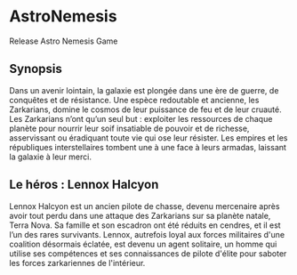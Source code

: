 # AstroNemesis
Release Astro Nemesis Game

## Synopsis
Dans un avenir lointain, la galaxie est plongée dans une ère de guerre, de conquêtes et de résistance. Une espèce redoutable et ancienne, les Zarkarians, domine le cosmos de leur puissance de feu et de leur cruauté. Les Zarkarians n’ont qu’un seul but : exploiter les ressources de chaque planète pour nourrir leur soif insatiable de pouvoir et de richesse, asservissant ou éradiquant toute vie qui ose leur résister. Les empires et les républiques interstellaires tombent une à une face à leurs armadas, laissant la galaxie à leur merci.

## Le héros : Lennox Halcyon
Lennox Halcyon est un ancien pilote de chasse, devenu mercenaire après avoir tout perdu dans une attaque des Zarkarians sur sa planète natale, Terra Nova. Sa famille et son escadron ont été réduits en cendres, et il est l’un des rares survivants. Lennox, autrefois loyal aux forces militaires d'une coalition désormais éclatée, est devenu un agent solitaire, un homme qui utilise ses compétences et ses connaissances de pilote d'élite pour saboter les forces zarkariennes de l'intérieur.

